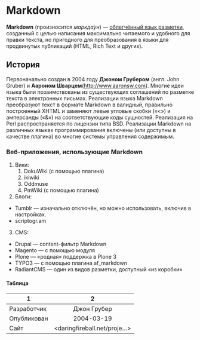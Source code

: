 # Markdown
**Markdown** (произносится *маркда́ун*) — [облегчённый язык разметки](https://ru.wikipedia.org/wiki/%D0%AF%D0%B7%D1%8B%D0%BA_%D1%80%D0%B0%D0%B7%D0%BC%D0%B5%D1%82%D0%BA%D0%B8#%D0%9E%D0%B1%D0%BB%D0%B5%D0%B3%D1%87%D1%91%D0%BD%D0%BD%D1%8B%D0%B5_%D1%8F%D0%B7%D1%8B%D0%BA%D0%B8_%D1%80%D0%B0%D0%B7%D0%BC%D0%B5%D1%82%D0%BA%D0%B8), созданный с целью написания максимально читаемого и удобного для правки текста, но пригодного для преобразования в языки для продвинутых публикаций (HTML, Rich Text и других).
## История 
Первоначально создан в 2004 году **Джоном Грубером** (англ. John Gruber) и **Аароном Шварцем**(http://www.aaronsw.com). Многие идеи языка были позаимствованы из существующих соглашений по разметке текста в электронных письмах. Реализации языка Markdown преобразуют текст в формате Markdown в валидный, правильно построенный XHTML и заменяют левые угловые скобки («<») и амперсанды («&») на соответствующие коды сущностей. Реализация на Perl распространяется по лицензии типа BSD. Реализации Markdown на различных языках программирования включены (или доступны в качестве плагина) во многие системы управления содержимым.
### Веб-приложения, использующие Markdown 
1. Вики:
    1. DokuWiki (с помощью плагина)
    3. ikiwiki
    4. Oddmuse
    5. PmWiki (с помощью плагина)
2. Блоги:
- Tumblr — изначально отключён, но можно использовать, включив в настройках.
- scriptogr.am
3. CMS:
- Drupal — content-фильтр Markdown
- Magento — с помощью модуля
- Plone — «родная» поддержка в Plone 3
- TYPO3 — с помощью плагина af_markdown
- RadiantCMS — один из видов разметки, доступный «из коробки»
#### Таблица
1|2
---|:---:
Разработчик|Джон Грубер  
Опубликован|2004-03-19
Сайт| <daringfireball.net/proje…>
